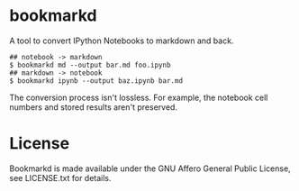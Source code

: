 # bookmarkd

A tool to convert IPython Notebooks to markdown and back.

    ## notebook -> markdown
    $ bookmarkd md --output bar.md foo.ipynb
    ## markdown -> notebook
    $ bookmarkd ipynb --output baz.ipynb bar.md

The conversion process isn't lossless. For example, the notebook cell numbers
and stored results aren't preserved.

# License

Bookmarkd is made available under the GNU Affero General Public License, see
LICENSE.txt for details.
